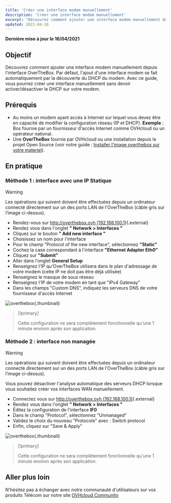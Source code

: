 ```yaml
---
title: 'Créer une interface modem manuellement'
description: 'Créer une interface modem manuellement'
excerpt: "Découvrez comment ajouter une interface modem manuellement depuis l'interface OverTheBox"
updated: 2021-04-16
---
```


**Dernière mise à jour le 16/04/2021**

## Objectif

Découvrez comment ajouter une interface modem manuellement depuis l'interface OverTheBox. Par défaut, l'ajout d'une interface modem se fait automatiquement par la découverte du DHCP du modem. Avec ce guide, vous pourrez créer une interface manuellement sans devoir activer/désactiver le DHCP sur votre modem.

## Prérequis

- Au moins un modem ayant accès à Internet sur lequel vous devez être en capacité de modifier la configuration réseau (IP et DHCP). **Exemple** : Box fournie par un fournisseur d'accès Internet comme OVHcloud ou un opérateur national.
- Une **OverTheBox** fournie par OVHcloud ou une installation depuis le projet Open Source (voir notre guide : [Installer l'image overthebox sur votre materiel](/pages/telecom/overthebox/advanced_installer_limage_overthebox_sur_votre_materiel)).

## En pratique

### Méthode 1 : interface avec une IP Statique

> [!warning]
>
> Les opérations qui suivent doivent être effectuées depuis un ordinateur connecté directement sur un des ports LAN de l'OverTheBox (câble gris sur l’image ci-dessus).
>

- Rendez-vous sur [http://overthebox.ovh (192.168.100.1)](http://overthebox.ovh){.external}
- Rendez vous dans l'onglet **" Network > Interfaces "**
- Cliquez sur le bouton **" Add new interface "**
- Choisissez un nom pour l'interface
- Pour le champ "Protocol of the new interface", sélectionnez **"Static"**
- Cochez la case correspondant à l'interface **"Ethernet Adapter Eth0"**
- Cliquez sur **"Submit"**
- Aller dans l'onglet **General Setup**
- Renseignez l'IP qu'OverTheBox utilisera dans le plan d'adressage de votre modem (cette IP ne doit pas être déjà utilisée)
- Renseignez le masque de sous réseau
- Renseignez l'IP de votre modem en tant que "IPv4 Gateway"
- Dans les champs "Custom DNS", indiquez les serveurs DNS de votre fournisseur d'accès Internet

![overthebox](images/4413.png){.thumbnail}

> [!primary]
>
> Cette configuration ne sera complètement fonctionnelle qu'une 1 minute environ après son application.
>

### Méthode 2 : interface non managée

> [!warning]
>
> Les opérations qui suivent doivent être effectuées depuis un ordinateur connecté directement sur un des ports LAN de l'OverTheBox (câble gris sur l’image ci-dessus).
>

Vous pouvez désactiver l'analyse automatique des serveurs DHCP lorsque vous souhaitez créer vos interfaces WAN manuellement.

- Connectez vous sur [http://overthebox.ovh (192.168.100.1)](http://overthebox.ovh){.external}
- Rendez vous dans l'onglet **" Network > Interfaces "**
- Éditez la configuration de l'interface **IF0**
- Dans le champ "Protocol", sélectionnez "Unmanaged"
- Validez le choix du nouveau "Protocole" avec : Switch protocol
- Enfin, cliquez sur "Save & Apply"

![overthebox](images/4449.png){.thumbnail}

> [!primary]
>
> Cette configuration ne sera complètement fonctionnelle qu'une 1 minute environ après son application.
>

## Aller plus loin

N'hésitez pas à échanger avec notre communauté d'utilisateurs sur vos produits Télécom sur notre site [OVHcloud Community](https://community.ovh.com/c/telecom)
